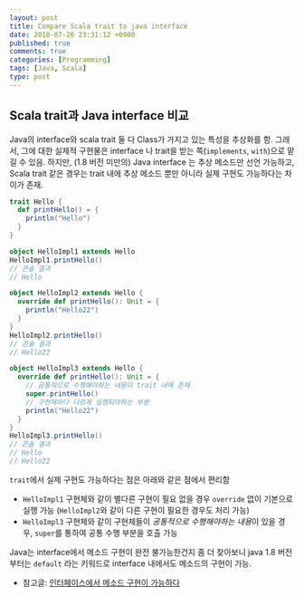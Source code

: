 ```yaml
---
layout: post
title: Compare Scala trait to java interface
date: 2018-07-26 23:31:12 +0900
published: true
comments: true
categories: [Programming]
tags: [Java, Scala]
type: post
---
```


## Scala trait과 Java interface 비교
Java의 interface와 scala trait 둘 다 Class가 가지고 있는 특성을 추상화를 함.
그래서, 그에 대한 실제적 구현물은 interface 나 trait을 받는 쪽(`implements`, `with`)으로 맡길 수 있음. 
하지만, (1.8 버전 미만의) Java interface 는 추상 메소드만 선언 가능하고,
Scala trait 같은 경우는 trait 내에 추상 메소드 뿐만 아니라 실제 구현도 가능하다는 차이가 존재.

```scala
trait Hello {
  def printHello() = {
    println("Hello")
  }
}

object HelloImpl1 extends Hello
HelloImpl1.printHello()
// 콘솔 결과
// Hello

object HelloImpl2 extends Hello {
  override def printHello(): Unit = {
    println("Hello22")
  }
}
HelloImpl2.printHello()
// 콘솔 결과
// Hello22

object HelloImpl3 extends Hello {
  override def printHello(): Unit = {
    // 공통적으로 수행해야하는 내용이 trait 내에 존재
    super.printHello()
    // 구현체마다 다르게 실행되야하는 부분
    println("Hello22")
  }
}
HelloImpl3.printHello()
// 콘솔 결과
// Hello
// Hello22
```

`trait`에서 실제 구현도 가능하다는 점은 아래와 같은 점에서 편리함
- `HelloImpl1` 구현체와 같이 별다른 구현이 필요 없을 경우 `override` 없이 기본으로 실행 가능 (`HelloImpl2`와 같이 다른 구현이 필요한 경우도 처리 가능) 
- `HelloImpl3` 구현체와 같이 구현체들이 *공통적으로 수행해야하는 내용*이 있을 경우, `super`를 통하여 공통 수행 부분을 호출 가능

Java는 interface에서 메소드 구현이 완전 불가능한건지 좀 더 찾아보니 java 1.8 버전부터는 `default` 라는 키워드로 interface 내에서도 메소드의 구현이 가능.
- 참고글: [인터페이스에서 메소드 구현이 가능하다](http://dynaticy.tistory.com/entry/%EC%9D%B8%ED%84%B0%ED%8E%98%EC%9D%B4%EC%8A%A4%EC%97%90%EC%84%9C-%EB%A9%94%EC%86%8C%EB%93%9C-%EA%B5%AC%ED%98%84%EC%9D%B4-%EA%B0%80%EB%8A%A5%ED%95%98%EB%8B%A4)